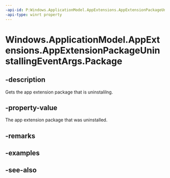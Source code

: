 ```yaml
---
-api-id: P:Windows.ApplicationModel.AppExtensions.AppExtensionPackageUninstallingEventArgs.Package
-api-type: winrt property
---
```


<!-- Property syntax
public Windows.ApplicationModel.Package Package { get; }
-->

# Windows.ApplicationModel.AppExtensions.AppExtensionPackageUninstallingEventArgs.Package

## -description
Gets the app extension package that is uninstalilng.

## -property-value
The app extension package that was uninstalled.

## -remarks

## -examples

## -see-also

